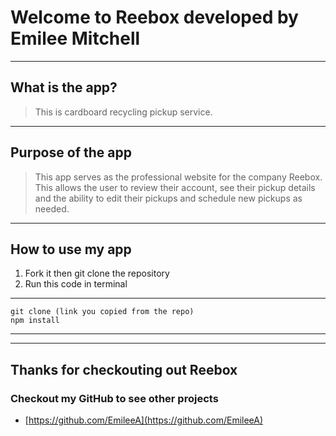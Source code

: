 # Welcome to Reebox developed by Emilee Mitchell
----
## What is the app?

> This is cardboard recycling pickup service.

----
## Purpose of the app

>  This app serves as the professional website for the company Reebox. This allows the user to review their account, see their pickup details and the ability to edit their pickups and schedule new pickups as needed.

---

## How to use my app
1. Fork it then git clone the repository
2. Run this code in terminal
---
    git clone (link you copied from the repo)
    npm install
----

----
## Thanks for checkouting out Reebox
### Checkout my GitHub to see other projects
* [https://github.com/EmileeA](https://github.com/EmileeA)